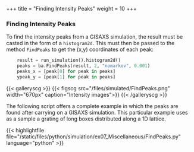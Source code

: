 +++
title = "Finding Intensity Peaks"
weight = 10
+++

### Finding Intensity Peaks

To find the intensity peaks from a GISAXS simulation, the result must be casted in the form of a `histogram2d`. This must then be passed to the method `FindPeaks` to get the (x,y) coordinates of each peak:

```python
    result = run_simulation().histogram2d()
    peaks = ba.FindPeaks(result, 2, "nomarkov", 0.001)
    peaks_x = [peak[0] for peak in peaks]
    ypeak_y = [peak[1] for peak in peaks]
```

{{< galleryscg >}}
{{< figscg src="/files/simulated/FindPeaks.png" width="670px" caption="Intensity images">}}
{{< /galleryscg >}}

The following script offers a complete example in which the peaks are found after carrying on a GISAXS simulation. This particular example uses as a sample a grating of long boxes distributed along a 1D lattice.

{{< highlightfile file="/static/files/python/simulation/ex07_Miscellaneous/FindPeaks.py" language="python" >}}
